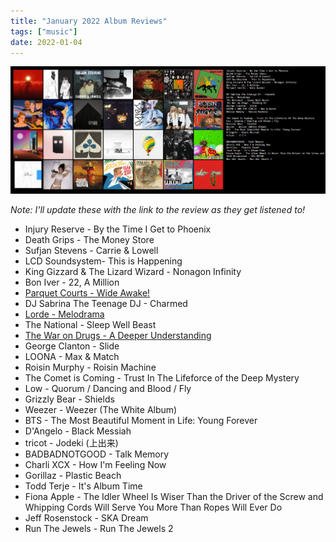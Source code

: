 ```yaml
---
title: "January 2022 Album Reviews"
tags: ["music"]
date: 2022-01-04
---
```


![album cover for mikgazer vol. 1](/images/januaryalbums.jpg#centerbig)

_Note: I'll update these with the link to the review as they get listened to!_

- Injury Reserve - By the Time I Get to Phoenix
- Death Grips - The Money Store
- Sufjan Stevens - Carrie & Lowell
- LCD Soundsystem- This is Happening
- King Gizzard & The Lizard Wizard - Nonagon Infinity
- Bon Iver - 22, A Million
- [Parquet Courts - Wide Awake!](/posts/wide-awake-review)
- DJ Sabrina The Teenage DJ - Charmed
- [Lorde - Melodrama](/posts/melodrama-review)
- The National - Sleep Well Beast
- [The War on Drugs - A Deeper Understanding](/posts/a-deeper-understanding-review)
- George Clanton - Slide
- LOONA - Max & Match
- Roisin Murphy - Roisin Machine
- The Comet is Coming - Trust In The Lifeforce of the Deep Mystery
- Low - Quorum / Dancing and Blood / Fly
- Grizzly Bear - Shields
- Weezer - Weezer (The White Album)
- BTS - The Most Beautiful Moment in Life: Young Forever
- D'Angelo - Black Messiah
- tricot - Jodeki (上出来)
- BADBADNOTGOOD - Talk Memory
- Charli XCX - How I'm Feeling Now
- Gorillaz - Plastic Beach
- Todd Terje - It's Album Time
- Fiona Apple - The Idler Wheel Is Wiser Than the Driver of the Screw and Whipping Cords Will Serve You More Than Ropes Will Ever Do
- Jeff Rosenstock - SKA Dream
- Run The Jewels - Run The Jewels 2